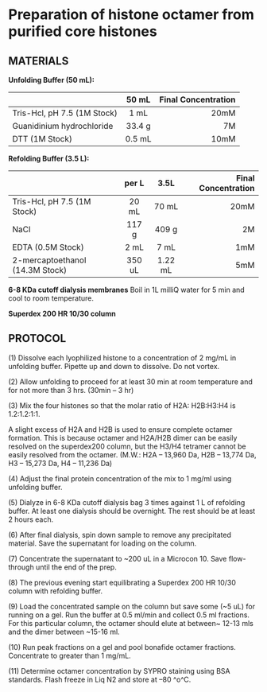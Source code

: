 Preparation of histone octamer from purified core histones
==========================================================

MATERIALS
---------


**Unfolding Buffer (50 mL):**

|                                   | 50 mL         | Final Concentration  |
| -------------                     |:-------------:| -----:               |
|  Tris-Hcl, pH 7.5  (1M Stock)     | 1 mL          |   20mM               |
|  Guanidinium hydrochloride        | 33.4 g        |   7M                 |
|  DTT  (1M Stock)                  | 0.5 mL        |   10mM               |

**Refolding Buffer (3.5 L):**

|                                   | per L         | 3.5L                 | Final Concentration  |
| -------------                     |:-------------:| :---------------:    | -----:  |             
|  Tris-Hcl, pH 7.5 (1M Stock)      | 20 mL         |   70 mL              |   20mM               |        
|  NaCl                             | 117 g         |   409 g              |   2M                 |
|  EDTA  (0.5M Stock)               | 2 mL          |   7 mL               |   1mM                |
|  2-mercaptoethanol (14.3M Stock)  | 350 uL        |   1.22 mL            |   5mM                |


**6-8 KDa cutoff dialysis membranes**
  Boil in 1L milliQ water for 5 min and cool to room temperature.

**Superdex 200 HR 10/30 column**

PROTOCOL
--------

\(1) Dissolve each lyophilized histone to a concentration of 2 mg/mL in
unfolding buffer. Pipette up and down to dissolve. Do not vortex.

\(2) Allow unfolding to proceed for at least 30 min at room temperature
and for not more than 3 hrs. (30min – 3 hr)

\(3) Mix the four histones so that the molar ratio of H2A: H2B:H3:H4 is
1.2:1.2:1:1.

A slight excess of H2A and H2B is used to ensure complete octamer
formation. This is because octamer and H2A/H2B dimer can be easily
resolved on the superdex200 column, but the H3/H4 tetramer cannot be
easily resolved from the octamer. (M.W.: H2A – 13,960 Da, H2B – 13,774
Da, H3 – 15,273 Da, H4 – 11,236 Da)

\(4) Adjust the final protein concentration of the mix to 1 mg/ml using
unfolding buffer.

\(5) Dialyze in 6-8 KDa cutoff dialysis bag 3 times against 1 L of
refolding buffer. At least one dialysis should be overnight. The rest
should be at least 2 hours each.

\(6) After final dialysis, spin down sample to remove any precipitated
material. Save the supernatant for loading on the column.

\(7) Concentrate the supernatant to \~200 uL in a Microcon 10. Save
flow-through until the end of the prep.

\(8) The previous evening start equilibrating a Superdex 200 HR 10/30
column with refolding buffer.

\(9) Load the concentrated sample on the column but save some (\~5 uL)
for running on a gel. Run the buffer at 0.5 ml/min and collect 0.5 ml
fractions. For this particular column, the octamer should elute at
between\~ 12-13 mls and the dimer between \~15-16 ml.

\(10) Run peak fractions on a gel and pool bonafide octamer fractions.
Concentrate to greater than 1 mg/mL.

\(11) Determine octamer concentration by SYPRO staining using BSA
standards. Flash freeze in Liq N2 and store at –80 ^o^C.
